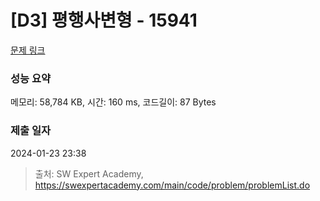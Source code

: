# [D3] 평행사변형 - 15941 

[문제 링크](https://swexpertacademy.com/main/code/problem/problemDetail.do?contestProbId=AYVgOZEKOpcDFAQK) 

### 성능 요약

메모리: 58,784 KB, 시간: 160 ms, 코드길이: 87 Bytes

### 제출 일자

2024-01-23 23:38



> 출처: SW Expert Academy, https://swexpertacademy.com/main/code/problem/problemList.do